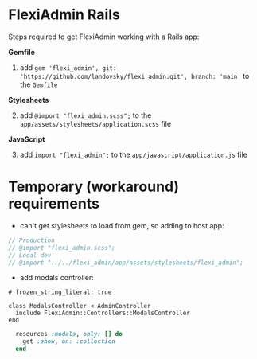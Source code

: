 # FlexiAdmin Rails

Steps required to get FlexiAdmin working with a Rails app:

**Gemfile**

1. add `gem 'flexi_admin', git: 'https://github.com/landovsky/flexi_admin.git', branch: 'main'` to the `Gemfile`

**Stylesheets**

2. add `@import "flexi_admin.scss";` to the `app/assets/stylesheets/application.scss` file

**JavaScript**

3. add `import "flexi_admin";` to the `app/javascript/application.js` file

# Temporary (workaround) requirements

- can't get stylesheets to load from gem, so adding to host app:

```scss
// Production
// @import "flexi_admin.scss";
// Local dev
// @import "../../flexi_admin/app/assets/stylesheets/flexi_admin";
```

- add modals controller:

```
# frozen_string_literal: true

class ModalsController < AdminController
  include FlexiAdmin::Controllers::ModalsController
end
```

```ruby
  resources :modals, only: [] do
    get :show, on: :collection
  end
```
